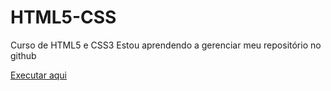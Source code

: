 # HTML5-CSS
 Curso de HTML5 e CSS3
Estou aprendendo a gerenciar meu repositório no github

<a href="https://github.com/aysllanpereira/HTML5-CSS/tree/main/Exerc%C3%ADcios%201/Projeto">Executar aqui</a>